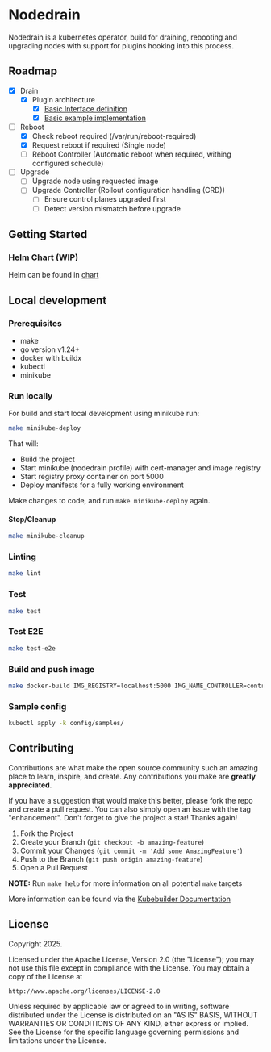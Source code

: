 # Nodedrain
Nodedrain is a kubernetes operator, build for draining, rebooting and upgrading nodes with support for plugins hooking into this process.

## Roadmap

- [X] Drain
  - [X] Plugin architecture
    - [X] [Basic Interface definition](./api/plugins/)
    - [X] [Basic example implementation](./examples/plugin/example-plugin.go)
- [ ] Reboot
  - [X] Check reboot required (/var/run/reboot-required)
  - [X] Request reboot if required (Single node)
  - [ ] Reboot Controller (Automatic reboot when required, withing configured schedule)
- [ ] Upgrade
  - [ ] Upgrade node using requested image
  - [ ] Upgrade Controller (Rollout configuration handling (CRD))
    - [ ] Ensure control planes upgraded first
    - [ ] Detect version mismatch before upgrade

## Getting Started

### Helm Chart (WIP)

Helm can be found in [chart](./dist/chart)

## Local development

### Prerequisites
- make
- go version v1.24+
- docker with buildx
- kubectl
- minikube

### Run locally
For build and start local development using minikube run:
```bash
make minikube-deploy
```
That will:
- Build the project
- Start minikube (nodedrain profile) with cert-manager and image registry
- Start registry proxy container on port 5000
- Deploy manifests for a fully working environment

Make changes to code, and run `make minikube-deploy` again.

#### Stop/Cleanup
```bash
make minikube-cleanup
```

### Linting
```bash
make lint
```

### Test
```bash
make test
```

### Test E2E
```bash
make test-e2e
```

### Build and push image
```bash
make docker-build IMG_REGISTRY=localhost:5000 IMG_NAME_CONTROLLER=controller IMG_TAG=latest DOCKER_BUILD_OPTIONS=--push
```

### Sample config

```sh
kubectl apply -k config/samples/
```

## Contributing

Contributions are what make the open source community such an amazing place to learn, inspire, and create. Any contributions you make are **greatly appreciated**.

If you have a suggestion that would make this better, please fork the repo and create a pull request. You can also simply open an issue with the tag "enhancement".
Don't forget to give the project a star! Thanks again!

1. Fork the Project
2. Create your Branch (`git checkout -b amazing-feature`)
3. Commit your Changes (`git commit -m 'Add some AmazingFeature'`)
4. Push to the Branch (`git push origin amazing-feature`)
5. Open a Pull Request

**NOTE:** Run `make help` for more information on all potential `make` targets

More information can be found via the [Kubebuilder Documentation](https://book.kubebuilder.io/introduction.html)

## License

Copyright 2025.

Licensed under the Apache License, Version 2.0 (the "License");
you may not use this file except in compliance with the License.
You may obtain a copy of the License at

    http://www.apache.org/licenses/LICENSE-2.0

Unless required by applicable law or agreed to in writing, software
distributed under the License is distributed on an "AS IS" BASIS,
WITHOUT WARRANTIES OR CONDITIONS OF ANY KIND, either express or implied.
See the License for the specific language governing permissions and
limitations under the License.

